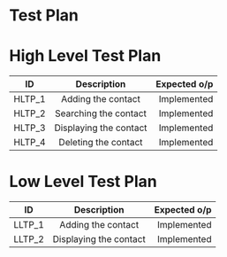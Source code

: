 # Test Plan

# High Level Test Plan
| ID   |      Description     |  Expected o/p |
|----------|:-------------:|------:|
| HLTP_1 |  Adding the contact | Implemented  |
| HLTP_2 |  Searching the contact  | Implemented  |
| HLTP_3 |  Displaying the contact  | Implemented  |
| HLTP_4 |  Deleting the contact | Implemented  |

# Low Level Test Plan
| ID   |      Description     |  Expected o/p |
|----------|:-------------:|------:|
| LLTP_1 |  Adding the contact | Implemented  |
| LLTP_2 |  Displaying the contact  |Implemented|

